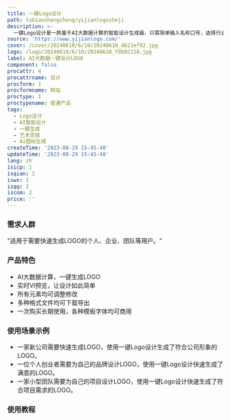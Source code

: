 ```yaml
---
title: 一键Logo设计
path: tubiaoshengcheng/yijianlogosheji
description: >-
  一键Logo设计是一款基于AI大数据计算的智能设计生成器，只需简单输入名称口号，选择行业偏好，即可一键生成LOGO。所有元素均可调整修改，多种格式文件均可下载导出。一次购买长期使用，各种模板字体均可商用。适用于需要快速生成LOGO的个人、企业、团队等用户。
source: 'https://www.yijianlogo.com/'
cover: /cover/20240610/6/10/20240610_4621ef92.jpg
logo: /logo/20240610/6/10/20240610_f0b92158.jpg
label: AI大数据一键设计LOGO
component: false
procattr: 4
procattrname: 设计
procform: 1
procformname: 网站
proctype: 1
proctypename: 普通产品
tags:
  - Logo设计
  - AI智能设计
  - 一键生成
  - 艺术灵感
  - Ai图标生成
createTime: '2023-08-29 15:45:48'
updateTime: '2023-08-29 15:45:48'
lang: zh
isicp: 1
isqian: 2
iswx: 2
isqq: 2
iscom: 2
price: ''
---
```




### 需求人群
"适用于需要快速生成LOGO的个人、企业、团队等用户。"

### 产品特色
* AI大数据计算，一键生成LOGO
* 实时VI预览，让设计如此简单
* 所有元素均可调整修改
* 多种格式文件均可下载导出
* 一次购买长期使用，各种模板字体均可商用

### 使用场景示例
* 一家新公司需要快速生成LOGO，使用一键Logo设计生成了符合公司形象的LOGO。
* 一位个人创业者需要为自己的品牌设计LOGO，使用一键Logo设计快速生成了满意的LOGO。
* 一家小型团队需要为自己的项目设计LOGO，使用一键Logo设计快速生成了符合项目需求的LOGO。

### 使用教程


  
